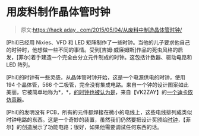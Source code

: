 # 用废料制作晶体管时钟

> 原文:[https://hack aday . com/2015/05/04/从废料中制造晶体管时钟/](https://hackaday.com/2015/05/04/building-a-transistor-clock-from-scrap/)

[Phil]已经用 Nixies、VFD 和 LED 矩阵制作了一些时钟。当他的儿子要求他自己的时钟时，他想做一些不同的事情。受到[吉姆·威廉姆斯]作品的死虫风格的启发，[菲尔]着手建造一个完全由分立元件制成的时钟。这包括计数器、驱动电路和 LED 阵列。

[Phil]的时钟有一些灵感，从晶体管时钟开始，这是一个电源供电的时钟，使用 194 个晶体管，566 个二极管，完全没有集成电路。来自一个钟的设计图案如此美丽，它被简单地称为*，*，[的时钟也被认为是](http://techno-logic-art.com/clock.htm)，来自【VK2ZAY】的[一个迪卡侬仿真器](http://www.vk2zay.net/article/202)。

[Phil]的发明没有 PCB，所有的元件都焊接在微小的电线上，这些电线排列成类似时钟电路的东西。这是一个奇妙的装置，虽然我们仍然要把设计奖颁给[时钟](http://techno-logic-art.com/clock.htm)，【菲尔】的创造展示了功能电路；很好，如果他需要调试任何东西的话。